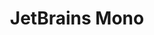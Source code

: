 ---
title: JetBrains Mono
designers:
  - name: Philipp Nurullin
home_url: https://github.com/JetBrains/JetBrainsMono
license:
  - name: OFL-1.1
    url: https://opensource.org/licenses/OFL-1.1
cost: free
ligatures: true
italics: true
stylesheet_url: jetbrains-mono/jetbrains-mono.css
---